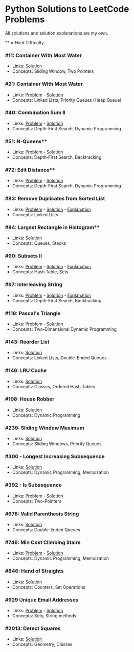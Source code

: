 # Python Solutions to LeetCode Problems

All solutions and solution explanations are my own.

** = Hard Difficulty

### #11: Container With Most Water
- Links: [Solution](0011_Container_With_Most_Water.py)
- Concepts: Sliding Window, Two Pointers


### #21: Container With Most Water
- Links: [Problem](https://leetcode.com/problems/merge-two-sorted-lists/) - [Solution](0021_Merge_Two_Sorted_Lists.py)
- Concepts: Linked Lists, Priority Queues (Heap Queue)


### #40: Combination Sum II
- Links: [Problem](https://leetcode.com/problems/combination-sum-ii) - [Solution](0040_Combination_Sum_II.py)
- Concepts: Depth-First Search, Dynamic Programming


### #51: N-Queens**
- Links: [Problem](https://leetcode.com/problems/n-queens) - [Solution](0051_N_Queens.py)
- Concepts: Depth-First Search, Backtracking


### #72: Edit Distance**
- Links: [Problem](https://leetcode.com/problems/edit-distance) - [Solution](0072_Edit_Distance.py)
- Concepts: Depth-First Search, Dynamic Programming


### #83: Remove Duplicates from Sorted List
- Links: [Problem](https://leetcode.com/problems/remove-duplicates-from-sorted-list) - [Solution](0083_Remove_Duplicates_From_Sorted_List.py) - [Explanation](https://leetcode.com/problems/remove-duplicates-from-sorted-list/solutions/2892275)
- Concepts: Linked Lists

### #84: Largest Rectangle in Histogram**
- Links: [Solution](0084_Largest_Rectangle_in_Histogram.py)
- Concepts: Queues, Stacks


### #90: Subsets II
- Links: [Problem](https://leetcode.com/problems/subsets-ii) - [Solution](0090_Subsets_II.py) - [Explanation](https://leetcode.com/problems/subsets-ii/solutions/2840466)
- Concepts: Hash Table, Sets


### #97: Interleaving String
- Links: [Problem](https://leetcode.com/problems/interleaving-string) - [Solution](0097_Interleaving_String.py) - [Explanation](https://leetcode.com/problems/interleaving-string/solutions/2832703)
- Concepts: Depth-First Search, Backtracking


### #118: Pascal's Triangle
- Links: [Problem](https://leetcode.com/problems/pascals-triangle) - [Solution](0118_Pascals_Triangle.py)
- Concepts: Two-Dimensional Dynamic Programming


### #143: Reorder List
- Links: [Solution](0143_Reorder_List.py)
- Concepts: Linked Lists, Double-Ended Queues


### #146: LRU Cache
- Links: [Solution](0146_LRU_Cache.py)
- Concepts: Classes, Ordered Hash Tables


### #198: House Robber
- Links: [Solution](0198_House_Robber.py)
- Concepts: Dynamic Programming


### #239: Sliding Window Maximum
- Links: [Solution](0239_Sliding_Window_Maximum.py)
- Concepts: Sliding Windows, Priority Queues


### #300 - Longest Increasing Subsequence
- Links: [Solution](0300_Longest_Increasing_Subsequence.py)
- Concepts: Dynamic Programming, Memoization


### #392 - Is Subsequence
- Links: [Problem](https://leetcode.com/problems/is-subsequence) - [Solution](0392_Is_Subsequence.py)
- Concepts: Two-Pointers


### #678: Valid Parenthesis String
- Links: [Solution](0678_Valid_Parenthesis_String.py)
- Concepts: Double-Ended Queues


### #746: Min Cost Climbing Stairs
- Links: [Problem](https://leetcode.com/problems/min-cost-climbing-stairs) - [Solution](0746_Min_Cost_Climbing_Stairs.py)
- Concepts: Dynamic Programming, Memoization


### #846: Hand of Straights
- Links: [Solution](0846_Hand_of_Straights.py)
- Concepts: Counters, Set Operations


### #929 Unique Email Addresses
- Links: [Problem](https://leetcode.com/problems/unique-email-addresses) - [Solution](0929_Unique_Email_Addresses.py)
- Concepts: Sets, String methods

### #2013: Detect Squares
- Links: [Solution](2013_Detect_Squares.py)
- Concepts: Geometry, Classes

